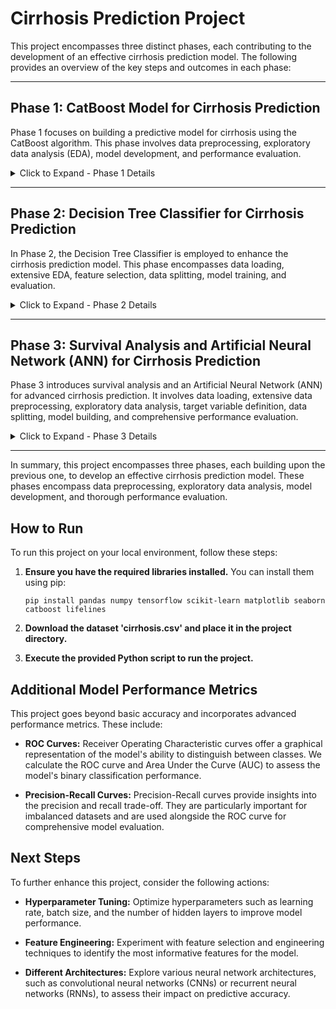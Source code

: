 # Cirrhosis Prediction Project

This project encompasses three distinct phases, each contributing to the development of an effective cirrhosis prediction model. The following provides an overview of the key steps and outcomes in each phase:

---


## Phase 1: CatBoost Model for Cirrhosis Prediction

Phase 1 focuses on building a predictive model for cirrhosis using the CatBoost algorithm. This phase involves data preprocessing, exploratory data analysis (EDA), model development, and performance evaluation. 

<details>
<summary>Click to Expand - Phase 1 Details</summary>

### Importing Libraries
Essential libraries for data processing, visualization, and machine learning are imported.

### Loading Dataset
The cirrhosis dataset ('cirrhosis.csv') is loaded, forming the foundation of our predictive model.

### Data Preprocessing
Missing values are handled, categorical variables are encoded, and numerical features are standardized.

### Exploratory Data Analysis (EDA)
EDA includes histograms, box plots, feature selection, data splitting, model training, and performance evaluation with mean squared error (MSE).

</details>

---


## Phase 2: Decision Tree Classifier for Cirrhosis Prediction

In Phase 2, the Decision Tree Classifier is employed to enhance the cirrhosis prediction model. This phase encompasses data loading, extensive EDA, feature selection, data splitting, model training, and evaluation.

<details>
<summary>Click to Expand - Phase 2 Details</summary>

### Importing Libraries
Essential libraries for data analysis, visualization, and machine learning are imported.

### Loading Dataset
The cirrhosis dataset ('cirrhosis.csv') is loaded to facilitate the construction of the predictive model.

### Exploratory Data Analysis (EDA)
This phase includes visualizations such as histograms, box plots, count plots, and pairplots for an in-depth understanding of the dataset.

### Feature Selection
Relevant features ('Age', 'Bilirubin', and 'Albumin') are chosen for modeling.

### Splitting Data
The dataset is split into training and test sets for model evaluation.

### Model Training
The Decision Tree Classifier undergoes training to capture complex relationships in the data.

### Model Evaluation
Performance metrics, including accuracy, a confusion matrix heatmap, and a comprehensive classification report, are employed for assessment.

</details>

---


## Phase 3: Survival Analysis and Artificial Neural Network (ANN) for Cirrhosis Prediction

Phase 3 introduces survival analysis and an Artificial Neural Network (ANN) for advanced cirrhosis prediction. It involves data loading, extensive data preprocessing, exploratory data analysis, target variable definition, data splitting, model building, and comprehensive performance evaluation.

<details>
<summary>Click to Expand - Phase 3 Details</summary>

### Importing Libraries
Essential libraries are imported for efficient dataset management and advanced machine learning model development.

### Loading Dataset
The 'cirrhosis.csv' dataset is loaded into a Pandas DataFrame to serve as the foundation for this phase.

### Data Preprocessing
Handling missing values, encoding categorical variables, and standardizing numerical features are crucial steps in preparing the dataset for advanced modeling.

### Exploratory Data Analysis (EDA)
EDA includes visualizations like Kaplan-Meier survival curves, log-rank tests, and survival probability heatmaps to gain deeper insights.

### Defining Target Variable
The target variable, 'time_to_event,' represents the time until an event occurs, typically the time to death.

### Splitting Dataset
Data splitting is essential for model development and evaluation, ensuring the dataset is appropriately divided.

### Model Building & Compiling
An Artificial Neural Network (ANN) model tailored for survival analysis is constructed and compiled with an appropriate loss function and optimizer.

### Model Training
The ANN model undergoes training on the training data.

### Model Predictions
The trained ANN model is applied to the testing data for predictions, and its performance is assessed using the concordance index (C-index).

### Model Performance Evaluation
A binary classification threshold is introduced, and key performance metrics, including accuracy, precision, recall, F1-score, and ROC AUC score, are calculated for a comprehensive model evaluation.

</details>

---

In summary, this project encompasses three phases, each building upon the previous one, to develop an effective cirrhosis prediction model. These phases encompass data preprocessing, exploratory data analysis, model development, and thorough performance evaluation.


## How to Run
To run this project on your local environment, follow these steps:

1. **Ensure you have the required libraries installed.** You can install them using pip:
   
       pip install pandas numpy tensorflow scikit-learn matplotlib seaborn catboost lifelines

2. **Download the dataset 'cirrhosis.csv' and place it in the project directory.**

3. **Execute the provided Python script to run the project.**


## Additional Model Performance Metrics
This project goes beyond basic accuracy and incorporates advanced performance metrics. These include:

- **ROC Curves:** Receiver Operating Characteristic curves offer a graphical representation of the model's ability to distinguish between classes. We calculate the ROC curve and Area Under the Curve (AUC) to assess the model's binary classification performance.

- **Precision-Recall Curves:** Precision-Recall curves provide insights into the precision and recall trade-off. They are particularly important for imbalanced datasets and are used alongside the ROC curve for comprehensive model evaluation.


## Next Steps
To further enhance this project, consider the following actions:

- **Hyperparameter Tuning:** Optimize hyperparameters such as learning rate, batch size, and the number of hidden layers to improve model performance.

- **Feature Engineering:** Experiment with feature selection and engineering techniques to identify the most informative features for the model.

- **Different Architectures:** Explore various neural network architectures, such as convolutional neural networks (CNNs) or recurrent neural networks (RNNs), to assess their impact on predictive accuracy.
